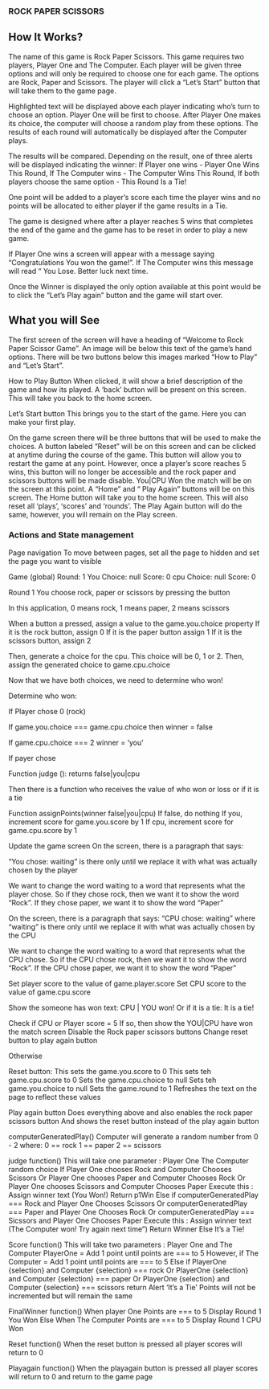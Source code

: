 ### ROCK PAPER SCISSORS

## How It Works?

The name of this game is Rock Paper Scissors. This game requires two players, Player One and The Computer. Each player will be given three options and will only be required to choose one for each game. The options are Rock, Paper and Scissors. The player will click a “Let’s Start” button that will take them to the game page.

Highlighted text will be displayed above each player indicating who’s turn to choose an option. Player One will be first to choose. After Player One makes its choice, the computer will choose a random play from these options. The results of each round will automatically be displayed after the Computer plays.

The results will be compared. Depending on the result, one of three alerts will be displayed indicating the winner:
If Player one wins - Player One Wins This Round,
If The Computer wins - The Computer Wins This Round,
If both players choose the same option - This Round Is a Tie!

One point will be added to a player’s score each time the player wins and no points will be allocated to either player if the game results in a Tie.

The game is designed where after a player reaches 5 wins that completes the end of the game and the game has to be reset in order to play a new game.

If Player One wins a screen will appear with a message saying “Congratulations You won the game!”. If The Computer wins this message will read “ You Lose. Better luck next time.

Once the Winner is displayed the only option available at this point would be to click the “Let’s Play again” button and the game will start over.



## What you will See

The first screen of the screen will have a heading of “Welcome to Rock Paper Scissor Game”. An image will be below this text of the game’s hand options. There will be two buttons below this images marked “How to Play” and “Let’s Start”.

How to Play Button
When clicked, it will show a brief description of the game and how its played. A ‘back’ button will be present on this screen. This will take you back to the home screen.

Let’s Start button
This brings you to the start of the game. Here you can make your first play.

On the game screen there will be three buttons that will be used to make the choices. A button labeled “Reset” will be on this screen and can be clicked at anytime during the course of the game. This button will allow you to restart the game at any point.
However, once a player’s score reaches 5 wins, this button will no longer be accessible and the rock paper and scissors buttons will be made disable.
You|CPU Won the match will be on the screen at this point. A “Home” and “ Play Again” buttons will be on this screen. The Home button will take you to the home screen. This will also reset all ‘plays’, ‘scores’ and ‘rounds’. The Play Again button will do the same, however, you will remain on the Play screen.


### Actions and State management

Page navigation
To move between pages, set all the page to hidden and set the page you want to visible


Game (global)
Round: 1
You
Choice: null
Score: 0
cpu
Choice: null
Score: 0


Round 1
You choose rock, paper or scissors by pressing the button

In this application, 0 means rock, 1 means paper, 2 means scissors

When a button a pressed, assign a value to the game.you.choice property
If it is the rock button, assign 0
If it is the paper button assign 1
If it is the scissors button, assign 2


Then, generate a choice for the cpu. This choice will be 0, 1 or 2.
Then, assign the generated choice to game.cpu.choice

Now that we have both choices, we need to determine who won!

Determine who won:

If Player chose 0 (rock)

If game.you.choice === game.cpu.choice then
winner = false

If game.cpu.choice === 2
winner = ‘you’

If payer chose



Function judge (): returns false|you|cpu

Then there is a function who receives the value of who won or loss or if it is a tie

Function assignPoints(winner false|you|cpu)
If false, do nothing
If you, increment score for game.you.score by 1
If cpu, increment score for game.cpu.score by 1

Update the game screen
On the screen, there is a paragraph that says:

“You chose: waiting” is there only until we replace it with what was actually chosen by the player

We want to change the word waiting to a word that represents what the player chose. So if they chose rock, then we want it to show the word “Rock”. If they chose paper, we want it to show the word “Paper”

On the screen, there is a paragraph that says:
“CPU chose: waiting” where “waiting” is there only until we replace it with what was actually chosen by the CPU

We want to change the word waiting to a word that represents what the CPU chose. So if the CPU chose rock, then we want it to show the word “Rock”. If the CPU chose paper, we want it to show the word “Paper”



Set player score to the value of game.player.score
Set CPU score to the value of game.cpu.score

Show the someone has won text:
CPU | YOU won!
Or if it is a tie:
It is a tie!


Check if CPU or Player score = 5
If so, then show the YOU|CPU have won the match screen
Disable the Rock paper scissors buttons
Change reset button to play again button

Otherwise


Reset button:
This sets the game.you.score to 0
This sets teh game.cpu.score to 0
Sets the game.cpu.choice to null
Sets teh game.you.choice to null
Sets the game.round to 1
Refreshes the text on the page to reflect these values

Play again button
Does everything above and also enables the rock paper scissors button
And shows the reset button instead of the play again button





computerGeneratedPlay()
Computer will generate a random number from 0 - 2
where:
0 == rock
1 == paper
2 == scissors


judge function()
This will take one parameter : Player One 
The Computer random choice
If
Player One chooses Rock and Computer Chooses Scissors
Or
Player One chooses Paper and Computer Chooses Rock
Or
Player One chooses Scissors and Computer Chooses Paper
Execute this :
Assign winner text (You Won!) 
Return
p1Win
Else if
computerGeneratedPlay === Rock and Player One Chooses Scissors
Or
computerGeneratedPlay === Paper and Player One Chooses Rock
Or
computerGeneratedPlay === Sicssors and Player One Chooses Paper
Execute this :
Assign winner text (The Computer won! Try again next time”) 
Return
Winner
Else
It’s a Tie!


Score function()
This will take two parameters : Player One and The Computer
PlayerOne =
Add 1 point until points are === to 5
However, if
The Computer =
Add 1 point until points are === to 5
Else if
PlayerOne {selection} and Computer {selection} === rock
Or
PlayerOne {selection} and Computer {selection} === paper
Or
PlayerOne {selection} and Computer {selection} === scissors
return
Alert ‘It’s a Tie’
Points will not be incremented but will remain the same


FinalWinner function()
When player One Points are === to 5
Display
Round 1 You Won
Else
When The Computer Points are === to 5
Display
Round 1 CPU Won


Reset function()
When the reset button is pressed all player scores will return to 0


Playagain function()
When the playagain button is pressed all player scores will return to 0 and return to the game page
